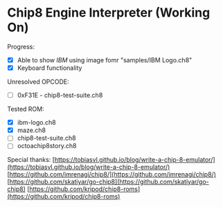 # Chip8 Engine Interpreter (Working On)

Progress:
- [x] Able to show *IBM* using image fomr "samples/IBM Logo.ch8"
- [x] Keyboard functionality

Unresolved OPCODE:
- [ ] 0xF31E - chip8-test-suite.ch8

Tested ROM:
- [x] ibm-logo.ch8
- [x] maze.ch8
- [ ] chip8-test-suite.ch8
- [ ] octoachip8story.ch8

Special thanks:
[https://tobiasvl.github.io/blog/write-a-chip-8-emulator/](https://tobiasvl.github.io/blog/write-a-chip-8-emulator/)
[https://github.com/imrenagi/chip8/](https://github.com/imrenagi/chip8/)
[https://github.com/skatiyar/go-chip8](https://github.com/skatiyar/go-chip8)
[https://github.com/kripod/chip8-roms](https://github.com/kripod/chip8-roms)


